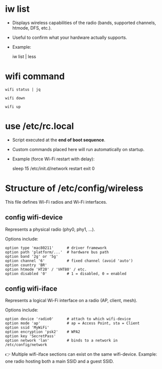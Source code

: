iw list
=======

- Displays wireless capabilities of the radio (bands, supported channels, htmode, DFS, etc.).
- Useful to confirm what your hardware actually supports.
- Example:
    
    iw list | less
    
wifi command
============

    wifi status | jq

    wifi down

    wifi up



use /etc/rc.local
=================

- Script executed at the **end of boot sequence**.
- Custom commands placed here will run automatically on startup.
- Example (force Wi-Fi restart with delay):
    
    sleep 15
    /etc/init.d/network restart
    exit 0

Structure of /etc/config/wireless
=================================


This file defines Wi-Fi radios and Wi-Fi interfaces.

## config wifi-device

Represents a physical radio (phy0, phy1, …).

Options include:

    option type 'mac80211'      # driver framework
    option path 'platform/...'  # hardware bus path
    option band '2g' or '5g'
    option channel '6'          # fixed channel (avoid 'auto')
    option country 'BR'
    option htmode 'HT20' / 'VHT80' / etc.
    option disabled '0'         # 1 = disabled, 0 = enabled


## config wifi-iface

Represents a logical Wi-Fi interface on a radio (AP, client, mesh).

Options include:

    option device 'radio0'      # attach to which wifi-device
    option mode 'ap'            # ap = Access Point, sta = Client
    option ssid 'MyWiFi'
    option encryption 'psk2'    # WPA2
    option key 'SecretPass'
    option network 'lan'        # binds to a network in /etc/config/network


👉 Multiple wifi-iface sections can exist on the same wifi-device.
Example: one radio hosting both a main SSID and a guest SSID.

